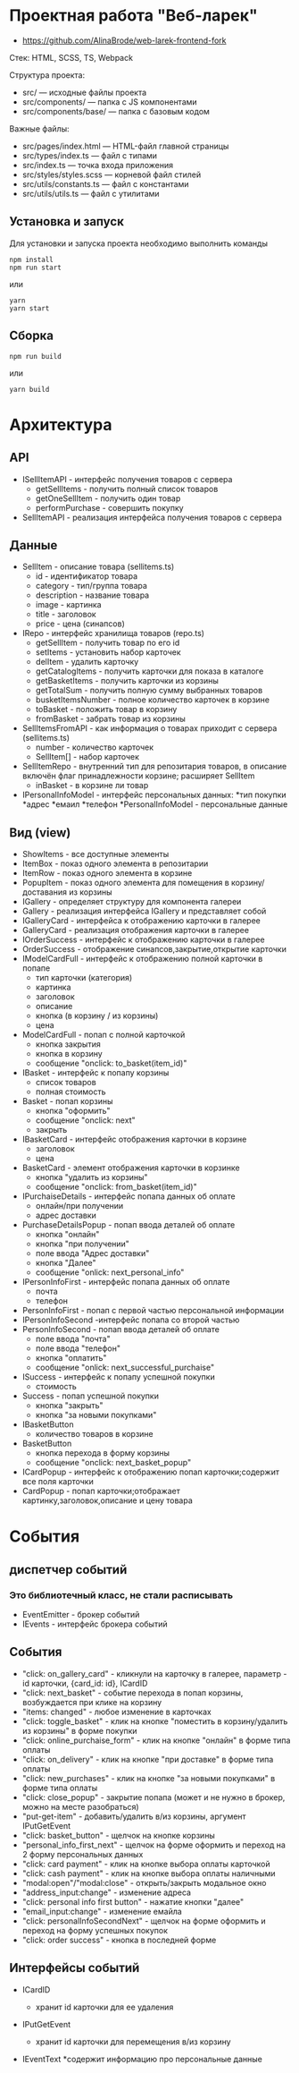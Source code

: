 # Проектная работа "Веб-ларек"
* https://github.com/AlinaBrode/web-larek-frontend-fork

Стек: HTML, SCSS, TS, Webpack

Структура проекта:
- src/ — исходные файлы проекта
- src/components/ — папка с JS компонентами
- src/components/base/ — папка с базовым кодом

Важные файлы:
- src/pages/index.html — HTML-файл главной страницы
- src/types/index.ts — файл с типами
- src/index.ts — точка входа приложения
- src/styles/styles.scss — корневой файл стилей
- src/utils/constants.ts — файл с константами
- src/utils/utils.ts — файл с утилитами

## Установка и запуск
Для установки и запуска проекта необходимо выполнить команды

```
npm install
npm run start
```

или

```
yarn
yarn start
```
## Сборка

```
npm run build
```

или

```
yarn build
```

# Архитектура

## API
* ISellItemAPI - интерфейс получения товаров с сервера
  * getSellItems - получить полный список товаров
  * getOneSellItem - получить один товар
  * performPurchase - совершить покупку
* SellItemAPI - реализация интерфейса получения товаров с сервера

## Данные

* SellItem - описание товара (sellitems.ts)
  * id - идентификатор товара
  * category - тип/группа товара
  * description - название товара
  * image - картинка
  * title - заголовок
  * price - цена (синапсов)
* IRepo - интерфейс хранилища товаров (repo.ts)
  * getSellItem - получить товар по его id
  * setItems - установить набор карточек
  * delItem - удалить карточку
  * getCatalogItems - получить карточки для показа в каталоге
  * getBasketItems - получить карточки из корзины
  * getTotalSum - получить полную сумму выбранных товаров
  * busketItemsNumber - полное количество карточек в корзине
  * toBasket - положить товар в корзину
  * fromBasket - забрать товар из корзины
* SellItemsFromAPI - как информация о товарах приходит с сервера (sellitems.ts) 
  * number - количество карточек
  * SellItem[] - набор карточек
* SellItemRepo - внутренний тип для репозитария товаров, в описание включён флаг принадлежности корзине; расширяет SellItem
  * inBasket - в корзине ли товар
* IPersonalInfoModel - интерфейс персональных данных:
  *тип покупки
  *адрес
  *емаил 
  *телефон
*PersonalInfoModel - персональные данные 

## Вид (view)
* ShowItems - все доступные элементы
* ItemBox - показ одного элемента в репозитарии
* ItemRow - показ одного элемента в корзине
* PopupItem - показ одного элемента для помещения в корзину/доставания из корзины
* IGallery - определяет структуру для компонента галереи 
* Gallery  - реализация интерфейса IGallery и представляет собой 
* IGalleryCard - интерфейса к отображению карточки в галерее
* GalleryCard - реализация отображения карточки в галерее
* IOrderSuccess - интерфейс к отображению карточки в галерее
* OrderSuccess - отображение синапсов,закрытие,открытие карточки
* IModelCardFull - интерфейс к отображению полной карточки в попапе
   * тип карточки (категория)
   * картинка
   * заголовок
   * описание
   * кнопка (в корзину / из корзины)
   * цена
* ModelCardFull - попап с полной карточкой
   * кнопка закрытия
   * кнопка в корзину
   * сообщение "onclick: to_basket(item_id)"    
* IBasket - интерфейс к попапу корзины
   * список товаров
   * полная стоимость
* Basket - попап корзины
   * кнопка "оформить"
   * сообщение "onclick: next"
   * закрыть
* IBasketCard - интерфейс отображения карточки в корзине
  * заголовок
  * цена
* BasketCard - элемент отображения карточки в корзинке
  * кнопка "удалить из корзины"
  * сообщение "onclick: from_basket(item_id)"
* IPurchaiseDetails - интерфейс попапа данных об оплате
  * онлайн/при получении
  * адрес доставки
* PurchaseDetailsPopup - попап ввода деталей об оплате
  * кнопка "онлайн"
  * кнопка "при получении"
  * поле ввода "Адрес доставки"
  * кнопка "Далее"
  * сообщение "onlick: next_personal_info"
* IPersonInfoFirst - интерфейс попапа данных об оплате
  * почта
  * телефон
* PersonInfoFirst - попап с первой частью персональной информации
* IPersonInfoSecond -интерфейс попапа со второй частью
* PersonInfoSecond - попап ввода деталей об оплате
  * поле ввода "почта"
  * поле ввода "телефон"
  * кнопка "оплатить"
  * сообщение "onlick: next_successful_purchaise"
* ISuccess - интерфейс к попапу успешной покупки
  * стоимость
* Success - попап успешной покупки
  * кнопка "закрыть"
  * кнопка "за новыми покупками"
* IBasketButton
  * количество товаров в корзине
* BasketButton
  * кнопка перехода в форму корзины
  * сообщение "onclick: next_basket_popup"
* ICardPopup - интерфейс к отображению попап карточки;содержит все поля карточки 
* CardPopup - попап карточки;отображает картинку,заголовок,описание и цену товара

# События
## диспетчер событий

### Это библиотечный класс, не стали расписывать
* EventEmitter - брокер событий
* IEvents - интерфейс брокера событий


## События
* "click: on_gallery_card" - кликнули на карточку в галерее, параметр - id карточки, {card_id: id}, ICardID
* "click: next_basket" - событие перехода в попап корзины, возбуждается при клике на корзину
* "items: changed" - любое изменение в карточках
* "click: toggle_basket" - клик на кнопке "поместить в корзину/удалить из корзины" в форме покупки
* "click: online_purchaise_form" - клик на кнопке "онлайн" в форме типа оплаты
* "click: on_delivery" - клик на кнопке "при доставке" в форме типа оплаты
* "click: new_purchases" - клик на кнопке "за новыми покупками" в форме типа оплаты
* "click: close_popup" - закрытие попапа (может и не нужно в брокер, можно на месте разобраться) 
* "put-get-item" - добавить/удалить в/из корзины, аргумент IPutGetEvent
* "click: basket_button" - щелчок на кнопке корзины
* "personal_info_first_next" - щелчок на форме оформить и переход на 2 форму персональных данных
* "click: card payment" - клик на кнопке выбора оплаты карточкой
* "click: cash payment" - клик на кнопке выбора оплаты наличными
* "modal:open"/"modal:close" - открыть/закрыть модальное окно
* "address_input:change" - изменение адреса
* "click: personal info first button" - нажатие кнопки "далее"
* "email_input:change" - изменение емайла
* "click: personalInfoSecondNext" - щелчок на форме оформить и переход на  форму успешных покупок
* "click: order success" - кнопка в последней форме



## Интерфейсы событий
* ICardID
  * хранит id карточки для ее удаления

* IPutGetEvent
  * хранит id карточки для перемещения в/из корзину

* IEventText 
  *содержит информацию про персональные данные
